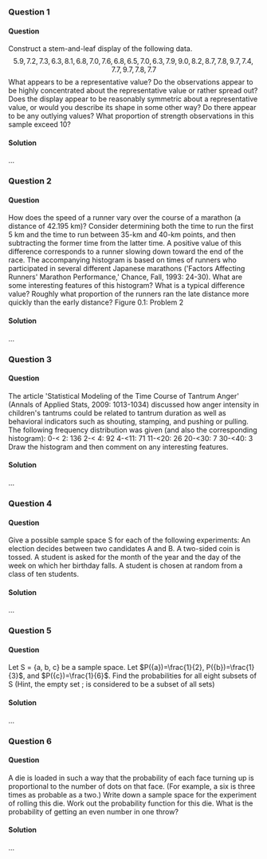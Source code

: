 ### Question 1

#### Question

Construct a stem-and-leaf display of the following data. $$5.9, 7.2,7.3,6.3,8.1,6.8,7.0,7.6,6.8,6.5,7.0,6.3,7.9,9.0,8.2,8.7,7.8,9.7,7.4,7.7,9.7,7.8,7.7$$ What appears to be a representative value? Do the observations appear to be highly concentrated about the representative value or rather spread out? Does the display appear to be reasonably symmetric about a representative value, or would you describe its shape in some other way? Do there appear to be any outlying values? What proportion of strength observations in this sample exceed 10?

#### Solution

...

### Question 2

#### Question

How does the speed of a runner vary over the course of a marathon (a distance of 42.195 km)? Consider determining both the time to run the first 5 km and the time to run between 35-km and 40-km points, and then subtracting the former time from the latter time. A positive value of this difference corresponds to a runner slowing down toward the end of the race. The accompanying histogram is based on times of runners who participated in several different Japanese marathons ('Factors Affecting Runners' Marathon Performance,' Chance, Fall, 1993: 24-30). What are some interesting features of this histogram? What is a typical difference value? Roughly what proportion of the runners ran the late distance more quickly than the early distance? Figure 0.1: Problem 2

#### Solution

...

### Question 3

#### Question

The article 'Statistical Modeling of the Time Course of Tantrum Anger' (Annals of Applied Stats, 2009: 1013-1034) discussed how anger intensity in children's tantrums could be related to tantrum duration as well as behavioral indicators such as shouting, stamping, and pushing or pulling. The following frequency distribution was given (and also the corresponding histogram): 0-< 2: 136 2-< 4: 92 4-<11: 71 11-<20: 26 20-<30: 7 30-<40: 3 Draw the histogram and then comment on any interesting features.

#### Solution

...

### Question 4

#### Question

Give a possible sample space S for each of the following experiments: An election decides between two candidates A and B. A two-sided coin is tossed. A student is asked for the month of the year and the day of the week on which her birthday falls. A student is chosen at random from a class of ten students.

#### Solution

...

### Question 5

#### Question

Let S = {a, b, c} be a sample space. Let $P({a})=\frac{1}{2}, P({b})=\frac{1}{3}$, and $P({c})=\frac{1}{6}$. Find the probabilities for all eight subsets of S (Hint, the empty set ; is considered to be a subset of all sets)

#### Solution

...

### Question 6

#### Question

A die is loaded in such a way that the probability of each face turning up is proportional to the number of dots on that face. (For example, a six is three times as probable as a two.) Write down a sample space for the experiment of rolling this die. Work out the probability function for this die. What is the probability of getting an even number in one throw?

#### Solution

...